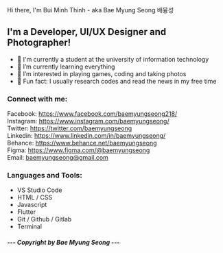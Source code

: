 <p>Hi there, I'm Bui Minh Thinh - aka Bae Myung Seong 배뮹성<p>

<h2>I'm a Developer, UI/UX Designer and Photographer!</h2>

<!-- <div>
  <iframe src="https://my.spline.design/miniroomcopy-7e1d42617a94b3e774296572acead5d0/" frameborder='0' width='100%' height='100%'></iframe>
</div> -->

- 🌱 I'm currently a student at the university of information technology
- 🌱 I’m currently learning everything
- 👀 I’m interested in playing games, coding and taking photos
- 👋 Fun fact: I usually research codes and read the news in my free time

<h3>Connect with me:</h3>

Facebook: https://www.facebook.com/baemyungseong218/
<br>Instagram: https://www.instagram.com/baemyungseong/
<br>Twitter: https://twitter.com/baemyungseong
<br>Linkedin: https://www.linkedin.com/in/baemyungseong/
<br>Behance: https://www.behance.net/baemyungseong
<br>Figma: https://www.figma.com/@baemyungseong
<br>Email: baemyungseong@gmail.com

<h3>Languages and Tools:</h3>

- VS Studio Code
- HTML / CSS
- Javascript
- Flutter
- Git / Github / Gitlab
- Terminal

<h5>--- Copyright by Bae Myung Seong ---</h5>



<!---
baemyungseong/baemyungseong is a ✨ special ✨ repository because its `README.md` (this file) appears on your GitHub profile.
You can click the Preview link to take a look at your changes.
--->
